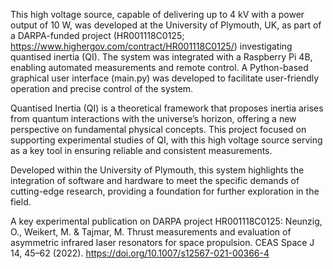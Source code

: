 This high voltage source, capable of delivering up to 4 kV with a power output of 10 W, was developed at the University of Plymouth, UK, as part of a DARPA-funded project (HR001118C0125; https://www.highergov.com/contract/HR001118C0125/) investigating quantised inertia (QI). The system was integrated with a Raspberry Pi 4B, enabling automated measurements and remote control. A Python-based graphical user interface (main.py) was developed to facilitate user-friendly operation and precise control of the system.

Quantised Inertia (QI) is a theoretical framework that proposes inertia arises from quantum interactions with the universe’s horizon, offering a new perspective on fundamental physical concepts. This project focused on supporting experimental studies of QI, with this high voltage source serving as a key tool in ensuring reliable and consistent measurements.

Developed within the University of Plymouth, this system highlights the integration of software and hardware to meet the specific demands of cutting-edge research, providing a foundation for further exploration in the field.

A key experimental publication on DARPA project HR001118C0125: Neunzig, O., Weikert, M. & Tajmar, M. Thrust measurements and evaluation of asymmetric infrared laser resonators for space propulsion. CEAS Space J 14, 45–62 (2022). https://doi.org/10.1007/s12567-021-00366-4
